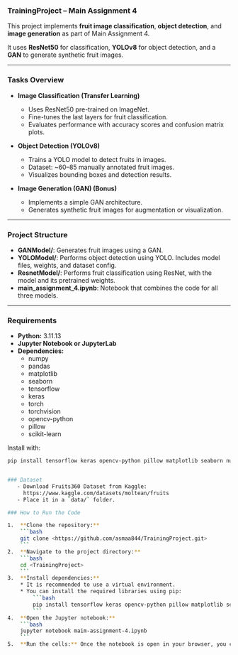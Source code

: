 ### TrainingProject – Main Assignment 4

This project implements **fruit image classification**, **object detection**, and **image generation** as part of Main Assignment 4.

It uses **ResNet50** for classification, **YOLOv8** for object detection, and a **GAN** to generate synthetic fruit images.

***

### Tasks Overview

* **Image Classification (Transfer Learning)**
    * Uses ResNet50 pre-trained on ImageNet.
    * Fine-tunes the last layers for fruit classification.
    * Evaluates performance with accuracy scores and confusion matrix plots.

* **Object Detection (YOLOv8)**
    * Trains a YOLO model to detect fruits in images.
    * Dataset: ~60–85 manually annotated fruit images.
    * Visualizes bounding boxes and detection results.

* **Image Generation (GAN) (Bonus)**
    * Implements a simple GAN architecture.
    * Generates synthetic fruit images for augmentation or visualization.

***

### Project Structure


- **GANModel/**: Generates fruit images using a GAN.  
- **YOLOModel/**: Performs object detection using YOLO. Includes model files, weights, and dataset config.  
- **ResnetModel/**: Performs fruit classification using ResNet, with the model and its pretrained weights.  
- **main_assignment_4.ipynb**: Notebook that combines the code for all three models.  


***

### Requirements

* **Python:** 3.11.13
* **Jupyter Notebook or JupyterLab**
* **Dependencies:**
    * numpy
    * pandas
    * matplotlib
    * seaborn
    * tensorflow
    * keras
    * torch
    * torchvision
    * opencv-python
    * pillow
    * scikit-learn
      
Install with:
```bash
pip install tensorflow keras opencv-python pillow matplotlib seaborn numpy pandas scikit-learn torch torchvision


### Dataset 
   - Download Fruits360 Dataset from Kaggle:  
     https://www.kaggle.com/datasets/moltean/fruits  
   - Place it in a `data/` folder.

### How to Run the Code

1.  **Clone the repository:**
    ```bash
    git clone <https://github.com/asmaa844/TrainingProject.git>
    ```
2.  **Navigate to the project directory:**
    ```bash
    cd <TrainingProject>
    ```
3.  **Install dependencies:**
    * It is recommended to use a virtual environment.
    * You can install the required libraries using pip:
        ```bash
        pip install tensorflow keras opencv-python pillow matplotlib seaborn numpy pandas scikit-learn torch torchvision
        ```
4.  **Open the Jupyter notebook:**
    ```bash
    jupyter notebook maim-assignment-4.ipynb
    ```
5.  **Run the cells:** Once the notebook is open in your browser, you can run each cell sequentially by selecting the cell and pressing `Shift + Enter` or by clicking the "Run" button in the toolbar.
